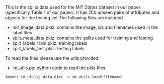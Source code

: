 This is the splits data used for the MIT States dataset in our paper (specifically Table 1 of our paper).
It has 700 unseen pairs of attributes and objects for the testing set
The following files are included
- mit_image_data.pklz: contains the image_ids and filenames used in the label
  files
- split_meta_data.pklz: contains the splits used for training and testing
- split_labels_train.pklz: training labels
- split_labels_test.pklz: testing labels

To read the files please use the utils provided
- im_utils.py: python code to read the pklz files. 
```
import im_utils; data_dict  = im_utils.load(filename)
```
